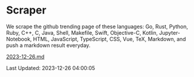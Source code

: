 # Scraper

We scrape the github trending page of these languages: Go, Rust, Python, Ruby, C++, C, Java, Shell, Makefile, Swift, Objective-C, Kotlin, Jupyter-Notebook, HTML, JavaScript, TypeScript, CSS, Vue, TeX, Markdown, and push a markdown result everyday.

[2023-12-26.md](https://github.com/yangwenmai/github-trending-backup/blob/master/2023-12-26.md)

Last Updated: 2023-12-26 04:00:05